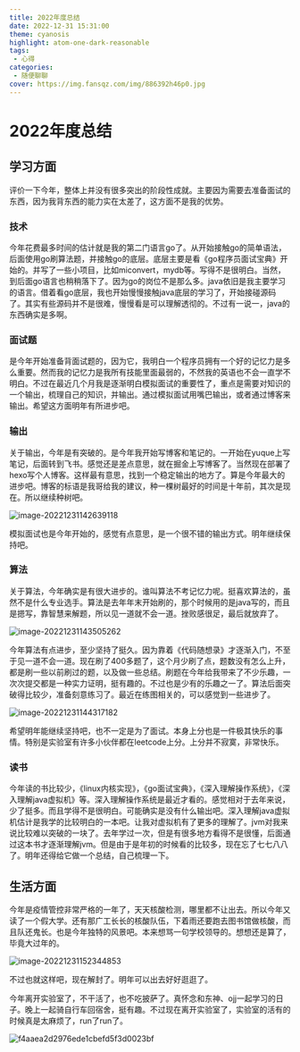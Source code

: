 ```yaml
---
title: 2022年度总结
date: 2022-12-31 15:31:00
theme: cyanosis
highlight: atom-one-dark-reasonable
tags:
 - 心得
categories:
 - 随便聊聊
cover: https://img.fansqz.com/img/886392h46p0.jpg
---
```


# 2022年度总结

## 学习方面

评价一下今年，整体上并没有很多突出的阶段性成就。主要因为需要去准备面试的东西，因为我背东西的能力实在太差了，这方面不是我的优势。

### 技术

今年花费最多时间的估计就是我的第二门语言go了。从开始接触go的简单语法，后面使用go刷算法题，并接触go的底层。底层主要是看《go程序员面试宝典》开始的。并写了一些小项目，比如miconvert，mydb等。写得不是很明白。当然，到后面go语言也稍稍落下了。因为go的岗位不是那么多。java依旧是我主要学习的语言。借着看go底层，我也开始慢慢接触java底层的学习了，开始接碰源码了。其实有些源码并不是很难，慢慢看是可以理解透彻的。不过有一说一，java的东西确实是多啊。

### 面试题

是今年开始准备背面试题的，因为它，我明白一个程序员拥有一个好的记忆力是多么重要。然而我的记忆力是我所有技能里面最弱的，不然我的英语也不会一直学不明白。不过在最近几个月我是逐渐明白模拟面试的重要性了，重点是需要对知识的一个输出，梳理自己的知识，并输出。通过模拟面试用嘴巴输出，或者通过博客来输出。希望这方面明年有所进步吧。

### 输出

关于输出，今年是有突破的。是今年我开始写博客和笔记的。一开始在yuque上写笔记，后面转到飞书。感觉还是差点意思，就在掘金上写博客了。当然现在部署了hexo写个人博客。这样最有意思，找到一个稳定输出的地方了。算是今年最大的进步吧。博客的标语是我哥给我的建议，种一棵树最好的时间是十年前，其次是现在。所以继续种树吧。

![image-20221231142639118](https://img.fansqz.com/img/image-20221231142639118.png)

模拟面试也是今年开始的，感觉有点意思，是一个很不错的输出方式。明年继续保持吧。



### 算法

关于算法，今年确实是有很大进步的。谁叫算法不考记忆力呢。挺喜欢算法的，虽然不是什么专业选手。算法是去年年末开始刷的，那个时候用的是java写的，而且是摁写，靠智慧来解题，所以见一道就不会一道。挫败感很足，最后就放弃了。

![image-20221231143505262](https://img.fansqz.com/img/image-20221231143505262.png)

今年算法有点进步，至少坚持了挺久。因为靠着《代码随想录》才逐渐入门，不至于见一道不会一道。现在刷了400多题了，这个月少刷了点，题数没有怎么上升，都是刷一些以前刷过的题，以及做一些总结。刷题在今年给我带来了不少乐趣，一次次提交都是一种实力证明，挺有趣的。不过也是少有的乐趣之一了。算法后面突破得比较少，准备刻意练习了。最近在练图相关的，可以感觉到一些进步了。

![image-20221231144317182](https://img.fansqz.com/img/image-20221231144317182.png)

希望明年能继续坚持吧，也不一定是为了面试。本身上分也是一件极其快乐的事情。特别是实验室有许多小伙伴都在leetcode上分。上分并不寂寞，非常快乐。



### 读书

今年读的书比较少，《linux内核实现》，《go面试宝典》，《深入理解操作系统》，《深入理解java虚拟机》等。深入理解操作系统是最近才看的。感觉相对于去年来说，少了挺多。而且学得不是很明白。可能确实是没有什么输出吧。深入理解java虚拟机估计是我学的比较明白的一本吧。让我对虚拟机有了更多的理解了。jvm对我来说比较难以突破的一块了。去年学过一次，但是有很多地方看得不是很懂，后面通过这本书才逐渐理解jvm。但是由于是年初的时候看的比较多，现在忘了七七八八了。明年还得给它做一个总结，自己梳理一下。



## 生活方面



今年是疫情管控非常严格的一年了，天天核酸检测，哪里都不让出去。所以今年又读了一个假大学。还有那广工长长的核酸队伍，下着雨还要跑去图书馆做核酸，而且队还鬼长。也是今年独特的风景吧。本来想骂一句学校领导的。想想还是算了，毕竟大过年的。

![image-20221231152344853](https://img.fansqz.com/img/image-20221231152344853.png)

不过也就这样吧，现在解封了。明年可以出去好好逛逛了。


今年离开实验室了，不干活了，也不吃披萨了。真怀念和东神、ojj一起学习的日子。晚上一起骑自行车回宿舍，挺有趣。不过现在离开实验室了，实验室的活有的时候真是太麻烦了，run了run了。

![f4aaea2d2976ede1cbefd5f3d0023bf](https://img.fansqz.com/img/f4aaea2d2976ede1cbefd5f3d0023bf-16724711180121.jpg)